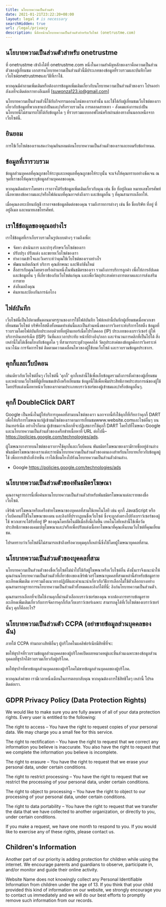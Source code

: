 ```yaml
---
title: นโยบายความเป็นส่วนตัว
date: 2021-01-21T23:22:20+08:00
layout: legal # is necessary
searchHidden: true
url: /legal/privacy
description: นี่คือหน้านโยบายความเป็นส่วนตัวสำหรับเว็บไซต์ (onetrustme.com)
---
```

## นโยบายความเป็นส่วนตัวสำหรับ onetrustme
ที่ onetrustme เข้าถึงได้ที่ onetrustme.com หนึ่งในความสำคัญหลักของเราคือความเป็นส่วนตัวของผู้เยี่ยมชม เอกสารนโยบายความเป็นส่วนตัวนี้มีประเภทของข้อมูลที่รวบรวมและบันทึกโดยเว็บไซต์onetrustmeและวิธีที่เราใช้.

หากคุณมีคำถามเพิ่มเติมหรือต้องการข้อมูลเพิ่มเติมเกี่ยวกับนโยบายความเป็นส่วนตัวของเรา โปรดอย่าลังเลที่จะติดต่อเราทางอีเมลที่  [suwonza123.io@gmail.com]

นโยบายความเป็นส่วนตัวนี้ใช้กับกิจกรรมออนไลน์ของเราเท่านั้น และใช้ได้กับผู้เยี่ยมชมเว็บไซต์ของเราเกี่ยวกับข้อมูลที่พวกเขาแบ่งปันและ/หรือรวบรวมใน การตลาดสายเทา - สังคมแห่งการแบ่งปัน นโยบายนี้ไม่สามารถใช้ได้กับข้อมูลใด ๆ ที่รวบรวมแบบออฟไลน์หรือผ่านช่องทางอื่นนอกเหนือจากเว็บไซต์นี้.

## ยินยอม

การใช้เว็บไซต์ของเราแสดงว่าคุณยินยอมต่อนโยบายความเป็นส่วนตัวของเราและยอมรับข้อกำหนด.

## ข้อมูลที่เรารวบรวม

ข้อมูลส่วนบุคคลที่คุณถูกขอให้ระบุและเหตุผลที่คุณถูกขอให้ระบุนั้น จะแจ้งให้คุณทราบอย่างชัดเจน ณ จุดที่เราขอให้คุณระบุข้อมูลส่วนบุคคลของคุณ.

หากคุณติดต่อเราโดยตรง เราอาจได้รับข้อมูลเพิ่มเติมเกี่ยวกับคุณ เช่น ชื่อ ที่อยู่อีเมล หมายเลขโทรศัพท์ เนื้อหาของข้อความและ/หรือไฟล์แนบที่คุณอาจส่งถึงเรา และข้อมูลอื่น ๆ ที่คุณสามารถเลือกให้.

เมื่อคุณลงทะเบียนบัญชี เราอาจขอข้อมูลติดต่อของคุณ รวมถึงรายการต่างๆ เช่น ชื่อ ชื่อบริษัท ที่อยู่ ที่อยู่อีเมล และหมายเลขโทรศัพท์.

## เราใช้ข้อมูลของคุณอย่างไร

เราใช้ข้อมูลที่เราเก็บรวบรวมในรูปแบบต่างๆ รวมถึงเพื่อ:

- จัดหา ดำเนินการ และบำรุงรักษาเว็บไซต์ของเรา
- ปรับปรุง ปรับแต่ง และขยายเว็บไซต์ของเรา
- ทำความเข้าใจและวิเคราะห์ว่าคุณใช้เว็บไซต์ของเราอย่างไร
- พัฒนาผลิตภัณฑ์ บริการ คุณลักษณะ และฟังก์ชันใหม่
- สื่อสารกับคุณโดยตรงหรือผ่านหนึ่งในพันธมิตรของเรา รวมถึงการบริการลูกค้า เพื่อให้การอัปเดตและข้อมูลอื่น ๆ ที่เกี่ยวข้องกับเว็บไซต์แก่คุณ และเพื่อวัตถุประสงค์ทางการตลาดและการส่งเสริมการขาย
- ส่งอีเมลถึงคุณ
- ค้นหาและป้องกันการฉ้อโกง

## ไฟล์บันทึก

เว็บไซต์นี้เป็นไปตามขั้นตอนมาตรฐานของการใช้ไฟล์บันทึก ไฟล์เหล่านี้บันทึกผู้เยี่ยมชมเมื่อพวกเขาเยี่ยมชมเว็บไซต์ บริษัทโฮสติ้งทั้งหมดทำเช่นนี้และเป็นส่วนหนึ่งของการวิเคราะห์บริการโฮสติ้ง ข้อมูลที่รวบรวมโดยไฟล์บันทึกประกอบด้วยที่อยู่อินเทอร์เน็ตโปรโตคอล (IP) ประเภทของเบราว์เซอร์ ผู้ให้บริการอินเทอร์เน็ต (ISP) วันที่และเวลาประทับ หน้าที่อ้างอิง/ออก และจำนวนการคลิกที่เป็นไปได้ สิ่งเหล่านี้ไม่ได้เชื่อมโยงกับข้อมูลใด ๆ ที่สามารถระบุตัวบุคคลได้ วัตถุประสงค์ของข้อมูลคือการวิเคราะห์แนวโน้ม การจัดการไซต์ ติดตามความเคลื่อนไหวของผู้ใช้บนเว็บไซต์ และรวบรวมข้อมูลประชากร.

## คุกกี้และเว็บบีคอน

เช่นเดียวกับเว็บไซต์อื่นๆ เว็บไซต์นี้ 'คุกกี้' คุกกี้เหล่านี้ใช้เพื่อเก็บข้อมูลรวมถึงการตั้งค่าของผู้เยี่ยมชม และหน้าบนเว็บไซต์ที่ผู้เยี่ยมชมเข้าถึงหรือเยี่ยมชม ข้อมูลนี้ใช้เพื่อเพิ่มประสิทธิภาพประสบการณ์ของผู้ใช้โดยปรับแต่งเนื้อหาหน้าเว็บของเราตามประเภทเบราว์เซอร์ของผู้เข้าชมและ/หรือข้อมูลอื่นๆ.

## คุกกี้ DoubleClick DART

Google เป็นหนึ่งในผู้ให้บริการบุคคลที่สามบนไซต์ของเรา นอกจากนี้ยังใช้คุกกี้ที่เรียกว่าคุกกี้ DART เพื่อให้บริการโฆษณาแก่ผู้เข้าชมไซต์ของเราตามการเยี่ยมชมwww.website.comและไซต์อื่นๆ บนอินเทอร์เน็ต อย่างไรก็ตาม ผู้เข้าชมอาจเลือกที่จะปฏิเสธการใช้คุกกี้ DART โดยไปที่โฆษณา Google และนโยบายความเป็นส่วนตัวของเครือข่ายเนื้อหาที่ URL ต่อไปนี้– https://policies.google.com/technologies/ads.

ผู้โฆษณาบางรายบนไซต์ของเราอาจใช้คุกกี้และเว็บบีคอน พันธมิตรโฆษณาของเรามีรายชื่ออยู่ด้านล่าง พันธมิตรโฆษณาของเราแต่ละรายมีนโยบายความเป็นส่วนตัวของตนเองสำหรับนโยบายเกี่ยวกับข้อมูลผู้ใช้ เพื่อการเข้าถึงที่ง่ายขึ้น เราได้เชื่อมโยงไปยังนโยบายความเป็นส่วนตัวด้านล่าง.

- Google https://policies.google.com/technologies/ads

## นโยบายความเป็นส่วนตัวของพันธมิตรโฆษณา

คุณอาจดูรายการนี้เพื่อค้นหานโยบายความเป็นส่วนตัวสำหรับพันธมิตรโฆษณาแต่ละรายของชื่อเว็บไซต์.

เซิร์ฟเวอร์โฆษณาหรือเครือข่ายโฆษณาของบุคคลที่สามใช้เทคโนโลยี เช่น คุกกี้ JavaScript หรือเว็บบีคอนที่ใช้ในโฆษณาของตน และลิงก์ที่ปรากฏบนชื่อเว็บไซต์ ซึ่งจะถูกส่งตรงไปยังเบราว์เซอร์ของผู้ใช้ พวกเขาจะได้รับที่อยู่ IP ของคุณโดยอัตโนมัติเมื่อสิ่งนี้เกิดขึ้น เทคโนโลยีเหล่านี้ใช้เพื่อวัดประสิทธิภาพของแคมเปญโฆษณาและ/หรือเพื่อปรับแต่งเนื้อหาโฆษณาที่คุณเห็นบนเว็บไซต์ที่คุณเยี่ยมชม.

โปรดทราบว่าเว็บไซต์นี้ไม่สามารถเข้าถึงหรือควบคุมคุกกี้เหล่านี้ซึ่งใช้โดยผู้โฆษณาบุคคลที่สาม.

## นโยบายความเป็นส่วนตัวของบุคคลที่สาม

นโยบายความเป็นส่วนตัวของชื่อเว็บไซต์ไม่นำไปใช้กับผู้โฆษณาหรือเว็บไซต์อื่น ดังนั้นเราจึงแนะนำให้คุณอ่านนโยบายความเป็นส่วนตัวที่เกี่ยวข้องของเซิร์ฟเวอร์โฆษณาบุคคลที่สามเหล่านี้สำหรับข้อมูลรายละเอียดเพิ่มเติม อาจรวมถึงแนวทางปฏิบัติและคำแนะนำเกี่ยวกับวิธีการเลือกไม่ใช้ตัวเลือกบางอย่าง คุณสามารถดูรายการนโยบายความเป็นส่วนตัวทั้งหมดและลิงก์ได้ที่นี่: ลิงก์นโยบายความเป็นส่วนตัว.

คุณสามารถเลือกที่จะปิดใช้งานคุกกี้ผ่านตัวเลือกเบราว์เซอร์ของคุณ หากต้องการทราบข้อมูลรายละเอียดเพิ่มเติมเกี่ยวกับการจัดการคุกกี้กับเว็บเบราว์เซอร์เฉพาะ สามารถดูได้ที่เว็บไซต์ของเบราว์เซอร์นั้นๆ คุกกี้คืออะไร?

## นโยบายความเป็นส่วนตัว CCPA (อย่าขายข้อมูลส่วนบุคคลของฉัน)

ภายใต้ CCPA ท่ามกลางสิทธิอื่นๆ ผู้บริโภคในแคลิฟอร์เนียมีสิทธิ์ที่จะ:

ขอให้ธุรกิจที่รวบรวมข้อมูลส่วนบุคคลของผู้บริโภคเปิดเผยหมวดหมู่และชิ้นส่วนเฉพาะของข้อมูลส่วนบุคคลที่ธุรกิจได้รวบรวมเกี่ยวกับผู้บริโภค.

ขอให้ธุรกิจที่ขายข้อมูลส่วนบุคคลของผู้บริโภคไม่ขายข้อมูลส่วนบุคคลของผู้บริโภค.

หากคุณส่งคำขอ เรามีเวลาหนึ่งเดือนในการตอบกลับคุณ หากคุณต้องการใช้สิทธิใดๆ เหล่านี้ โปรดติดต่อเรา.


## GDPR Privacy Policy (Data Protection Rights)

We would like to make sure you are fully aware of all of your data protection rights. Every user is entitled to the following:

The right to access – You have the right to request copies of your personal data. We may charge you a small fee for this service.

The right to rectification – You have the right to request that we correct any information you believe is inaccurate. You also have the right to request that we complete the information you believe is incomplete.

The right to erasure – You have the right to request that we erase your personal data, under certain conditions.

The right to restrict processing – You have the right to request that we restrict the processing of your personal data, under certain conditions.

The right to object to processing – You have the right to object to our processing of your personal data, under certain conditions.

The right to data portability – You have the right to request that we transfer the data that we have collected to another organization, or directly to you, under certain conditions.

If you make a request, we have one month to respond to you. If you would like to exercise any of these rights, please contact us.

## Children's Information

Another part of our priority is adding protection for children while using the internet. We encourage parents and guardians to observe, participate in, and/or monitor and guide their online activity.

Website Name does not knowingly collect any Personal Identifiable Information from children under the age of 13. If you think that your child provided this kind of information on our website, we strongly encourage you to contact us immediately and we will do our best efforts to promptly remove such information from our records.